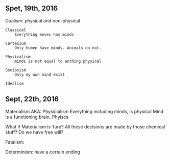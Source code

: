 Spet, 19th, 2016
---

Dualism: physical and non-physical

	Classical
		Everything moves has minds

	Cartesium
		Only humen have minds. Animals do not.

	Physicalism
		minds is not equal to anthing physical

	Socipsism
		Only my own mind exist

	Idealism

Sept, 22th, 2016
---

Materialism
	AKA: Physicialism
	Everything including minds, is physical
	Mind is a functioning brain.
	Phyiscs


What if Materialism is Ture? All these decisions are made by those chemical stuff? Do we have free will?

Fatalism:

Determinism: have a certain ending



